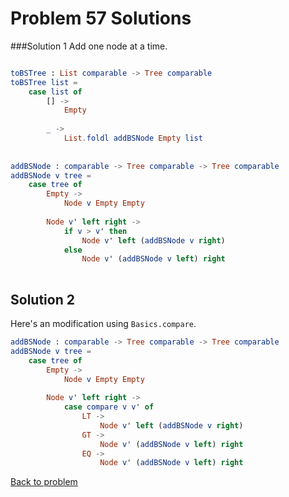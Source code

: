 # Problem 57 Solutions

###Solution 1
Add one node at a time.

```elm

toBSTree : List comparable -> Tree comparable
toBSTree list =
    case list of
        [] -> 
            Empty 
        
        _ -> 
            List.foldl addBSNode Empty list
    
    
addBSNode : comparable -> Tree comparable -> Tree comparable
addBSNode v tree =
    case tree of
        Empty ->
            Node v Empty Empty
            
        Node v' left right ->
            if v > v' then
                Node v' left (addBSNode v right) 
            else 
                Node v' (addBSNode v left) right 
                          
```

## Solution 2
Here's an modification using ```Basics.compare```. 
``` elm
addBSNode : comparable -> Tree comparable -> Tree comparable
addBSNode v tree =
    case tree of
        Empty ->
            Node v Empty Empty
            
        Node v' left right ->
            case compare v v' of 
                LT ->
                    Node v' left (addBSNode v right)
                GT -> 
                    Node v' (addBSNode v left) right          
                EQ -> 
                    Node v' (addBSNode v left) right  
```

[Back to problem](../p/p57.md)